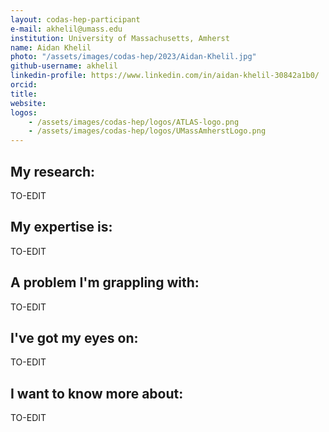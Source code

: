 ```yaml
---
layout: codas-hep-participant
e-mail: akhelil@umass.edu
institution: University of Massachusetts, Amherst
name: Aidan Khelil
photo: "/assets/images/codas-hep/2023/Aidan-Khelil.jpg"
github-username: akhelil
linkedin-profile: https://www.linkedin.com/in/aidan-khelil-30842a1b0/
orcid:
title:
website:
logos:
    - /assets/images/codas-hep/logos/ATLAS-logo.png
    - /assets/images/codas-hep/logos/UMassAmherstLogo.png
---
```


## My research:
TO-EDIT

## My expertise is:
TO-EDIT

## A problem I'm grappling with:
TO-EDIT

## I've got my eyes on:
TO-EDIT

## I want to know more about:
TO-EDIT
